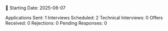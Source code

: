 📅 Starting Date: 2025-06-07

Applications Sent: 1
Interviews Scheduled: 2
Technical Interviews: 0
Offers Received: 0
Rejections: 0
Pending Responses: 0